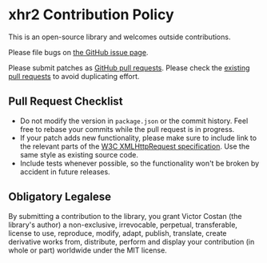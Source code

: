 # xhr2 Contribution Policy

This is an open-source library and welcomes outside contributions.

Please file bugs on
[the GitHub issue page](https://github.com/pwnall/xhr2/issues).

Please submit patches as
[GitHub pull requests](https://help.github.com/articles/using-pull-requests).
Please check the
[existing pull requests](https://github.com/pwnall/xhr2/issues) to avoid
duplicating effort.


## Pull Request Checklist

* Do not modify the version in `package.json` or the commit history. Feel free
  to rebase your commits while the pull request is in progress.
* If your patch adds new functionality, please make sure to include link to the
  relevant parts of the
  [W3C XMLHttpRequest specification](http://www.w3.org/TR/XMLHttpRequest/). Use
  the same style as existing source code.
* Include tests whenever possible, so the functionality won't be broken by
  accident in future releases.


## Obligatory Legalese

By submitting a contribution to the library, you grant Victor Costan
(the library's author) a non-exclusive, irrevocable, perpetual, transferable,
license to use, reproduce, modify, adapt, publish, translate, create derivative
works from, distribute, perform and display your contribution (in whole or
part) worldwide under the MIT license.
